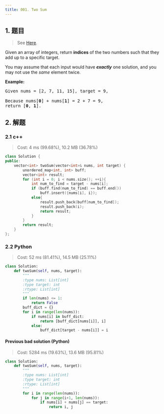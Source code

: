 ```yaml
---
title: 001. Two Sum
---
```


## 1. 题目

> See [Here](https://leetcode.com/problems/two-sum/).

<div><p>Given an array of integers, return <strong>indices</strong> of the two numbers such that they add up to a specific target.</p>

<p>You may assume that each input would have <strong><em>exactly</em></strong> one solution, and you may not use the <em>same</em> element twice.</p>

<p><strong>Example:</strong></p>

<pre>Given nums = [2, 7, 11, 15], target = 9,

Because nums[<strong>0</strong>] + nums[<strong>1</strong>] = 2 + 7 = 9,
return [<strong>0</strong>, <strong>1</strong>].
</pre>
</div>

## 2. 解题

### 2.1 c++

> Cost: 4 ms (99.68%), 10.2 MB (36.78%)

```cpp
class Solution {
public:
    vector<int> twoSum(vector<int>& nums, int target) {
        unordered_map<int, int> buff;
        vector<int> result;
        for (int i = 0; i < nums.size(); ++i){
            int num_to_find = target - nums[i];
            if (buff.find(num_to_find) == buff.end())
                buff.insert({nums[i], i});
            else{
                result.push_back(buff[num_to_find]);
                result.push_back(i);
                return result;
            }
        }
        return result;
    }
};
```

### 2.2 Python

> Cost: 52 ms (81.41%), 14.5 MB (25.11%)

```python
class Solution:
    def twoSum(self, nums, target):
        """
        :type nums: List[int]
        :type target: int
        :rtype: List[int]
        """
        if len(nums) <= 1:
            return False
        buff_dict = {}
        for i in range(len(nums)):
            if nums[i] in buff_dict:
                return [buff_dict[nums[i]], i]
            else:
                buff_dict[target - nums[i]] = i
```

#### Previous bad solution (Python)

> Cost: 5284 ms (19.63%), 13.6 MB (95.81%)

```python
class Solution:
    def twoSum(self, nums, target):
        """
        :type nums: List[int]
        :type target: int
        :rtype: List[int]
        """
        for i in range(len(nums)):
            for j in range(i+1, len(nums)):
                if nums[i] + nums[j] == target:
                    return i, j
```
